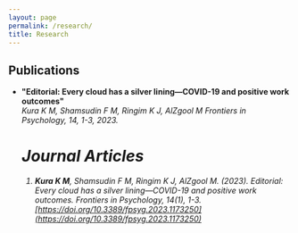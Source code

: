```yaml
---
layout: page
permalink: /research/
title: Research
---
```


<h2>Publications</h2>
<ul>
	<li>
		<b>"Editorial: Every cloud has a silver lining—COVID-19 and positive work outcomes"</b><br>
		<i>Kura K M, Shamsudin F M, Ringim K J, AlZgool M 
		Frontiers in Psychology, 14, 1-3, 2023. 
		
# Journal Articles

1. **Kura K M**, Shamsudin F M, Ringim K J, AlZgool M. (2023). *Editorial: Every cloud has a silver lining—COVID-19 and positive work outcomes*. _Frontiers in Psychology_, 14(1), 1-3. [https://doi.org/10.3389/fpsyg.2023.1173250](https://doi.org/10.3389/fpsyg.2023.1173250)


		
